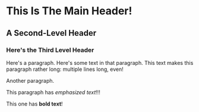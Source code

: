 # This Is The Main Header!

## A Second-Level Header

### Here's the Third Level Header

Here's a paragraph. Here's some text in that paragraph. This text makes this paragraph rather long: multiple lines long, even!

Another paragraph.

This paragraph has *emphasized text*!!!

This one has **bold text**!